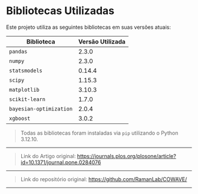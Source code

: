 # Bibliotecas Utilizadas

Este projeto utiliza as seguintes bibliotecas em suas versões atuais:

| Biblioteca               | Versão Utilizada |
|--------------------------|------------------|
| `pandas`                 | 2.3.0            |
| `numpy`                  | 2.3.0            |
| `statsmodels`            | 0.14.4           |
| `scipy`                  | 1.15.3           |
| `matplotlib`             | 3.10.3           |
| `scikit-learn`           | 1.7.0            |
| `bayesian-optimization`  | 2.0.4            |
| `xgboost`                | 3.0.2            |

> Todas as bibliotecas foram instaladas via `pip` utilizando o Python 3.12.10.

---

> Link do Artigo original: https://journals.plos.org/plosone/article?id=10.1371/journal.pone.0284076

---

> Link do repositório original: https://github.com/RamanLab/COWAVE/

---
